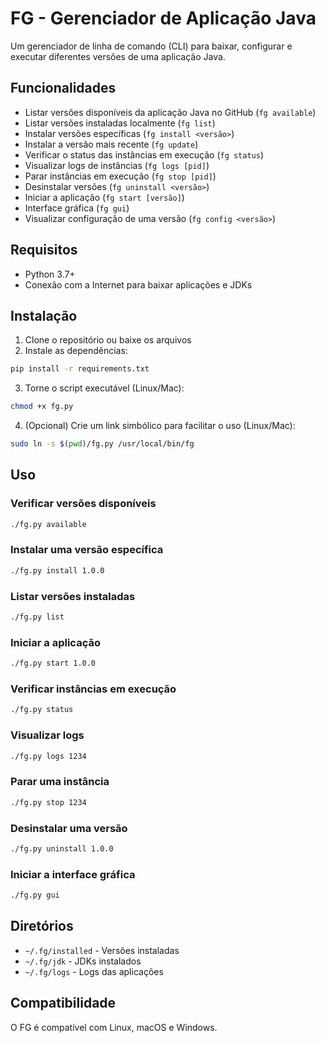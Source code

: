 # FG - Gerenciador de Aplicação Java

Um gerenciador de linha de comando (CLI) para baixar, configurar e executar diferentes versões de uma aplicação Java.

## Funcionalidades

* Listar versões disponíveis da aplicação Java no GitHub (`fg available`)
* Listar versões instaladas localmente (`fg list`)
* Instalar versões específicas (`fg install <versão>`)
* Instalar a versão mais recente (`fg update`)
* Verificar o status das instâncias em execução (`fg status`)
* Visualizar logs de instâncias (`fg logs [pid]`)
* Parar instâncias em execução (`fg stop [pid]`)
* Desinstalar versões (`fg uninstall <versão>`)
* Iniciar a aplicação (`fg start [versão]`)
* Interface gráfica (`fg gui`)
* Visualizar configuração de uma versão (`fg config <versão>`)

## Requisitos

- Python 3.7+
- Conexão com a Internet para baixar aplicações e JDKs

## Instalação

1. Clone o repositório ou baixe os arquivos
2. Instale as dependências:

```bash
pip install -r requirements.txt
```

3. Torne o script executável (Linux/Mac):

```bash
chmod +x fg.py
```

4. (Opcional) Crie um link simbólico para facilitar o uso (Linux/Mac):

```bash
sudo ln -s $(pwd)/fg.py /usr/local/bin/fg
```

## Uso

### Verificar versões disponíveis
```bash
./fg.py available
```

### Instalar uma versão específica
```bash
./fg.py install 1.0.0
```

### Listar versões instaladas
```bash
./fg.py list
```

### Iniciar a aplicação
```bash
./fg.py start 1.0.0
```

### Verificar instâncias em execução
```bash
./fg.py status
```

### Visualizar logs
```bash
./fg.py logs 1234
```

### Parar uma instância
```bash
./fg.py stop 1234
```

### Desinstalar uma versão
```bash
./fg.py uninstall 1.0.0
```

### Iniciar a interface gráfica
```bash
./fg.py gui
```

## Diretórios

- `~/.fg/installed` - Versões instaladas
- `~/.fg/jdk` - JDKs instalados
- `~/.fg/logs` - Logs das aplicações

## Compatibilidade

O FG é compatível com Linux, macOS e Windows. 